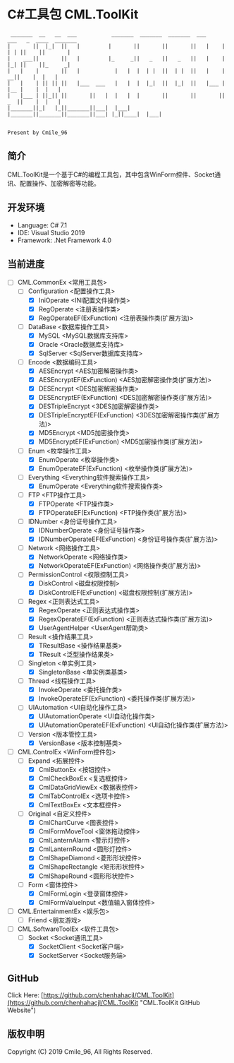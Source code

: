 # C#工具包 CML.ToolKit
```
 _______  __   __  ___           _______  _______  _______  ___      ___   _  ____  _______
|       ||  |_|  ||   |         |       ||       ||       ||   |    |   | | ||    ||       |
|    ___||       ||   |         |_     _||   _   ||   _   ||   |    |   |_| ||    ||_     _|
|   |    |       ||   |           |   |  |  | |  ||  | |  ||   |    |     __||    |  |   |
|   |    | || || ||   |___  ___   |   |  |  |_|  ||  |_|  ||   |___ |    |__ |    |  |   |
|   |___ | ||_|| ||       ||   |  |   |  |       ||       ||       ||    _  ||    |  |   |
|_______||_|   |_||_______||___|  |___|  |_______||_______||_______||___| |_||____|  |___|

                                                                                              Present by Cmile_96
```

## 简介
CML.ToolKit是一个基于C#的编程工具包，其中包含WinForm控件、Socket通讯、配置操作、加密解密等功能。

## 开发环境
* Language: C# 7.1
* IDE: Visual Studio 2019
* Framework: .Net Framework 4.0

## 当前进度
- [ ] CML.CommonEx <常用工具包>
	- [ ] Configuration <配置操作工具>
		- [x] IniOperate <INI配置文件操作类>
		- [x] RegOperate <注册表操作类>
		- [x] RegOperateEF(ExFunction) <注册表操作类(扩展方法)>
	- [ ] DataBase <数据库操作工具>
		- [x] MySQL <MySQL数据库支持库>
		- [x] Oracle <Oracle数据库支持库>
		- [x] SqlServer <SqlServer数据库支持库>
	- [ ] Encode <数据编码工具>
		- [x] AESEncrypt <AES加密解密操作类>
		- [x] AESEncryptEF(ExFunction) <AES加密解密操作类(扩展方法)>
		- [x] DESEncrypt <DES加密解密操作类>
		- [x] DESEncryptEF(ExFunction) <DES加密解密操作类(扩展方法)>
		- [x] DESTripleEncrypt <3DES加密解密操作类>
		- [x] DESTripleEncryptEF(ExFunction) <3DES加密解密操作类(扩展方法)>
		- [x] MD5Encrypt <MD5加密操作类>
		- [x] MD5EncryptEF(ExFunction) <MD5加密操作类(扩展方法)>
	- [ ] Enum <枚举操作工具>
		- [x] EnumOperate <枚举操作类>
		- [x] EnumOperateEF(ExFunction) <枚举操作类(扩展方法)>
	- [ ] Everything <Everything软件搜索操作工具>
		- [x] EnumOperate <Everything软件搜索操作类>
	- [ ] FTP <FTP操作工具>
		- [x] FTPOperate <FTP操作类>
		- [x] FTPOperateEF(ExFunction) <FTP操作类(扩展方法)>
	- [ ] IDNumber <身份证号操作工具>
		- [x] IDNumberOperate <身份证号操作类>
		- [x] IDNumberOperateEF(ExFunction) <身份证号操作类(扩展方法)>
	- [ ] Network <网络操作工具>
		- [x] NetworkOperate <网络操作类>
		- [x] NetworkOperateEF(ExFunction) <网络操作类(扩展方法)>
	- [ ] PermissionControl <权限控制工具>
		- [x] DiskControl <磁盘权限控制>
		- [x] DiskControlEF(ExFunction) <磁盘权限控制(扩展方法)>
	- [ ] Regex <正则表达式工具>
		- [x] RegexOperate <正则表达式操作类>
		- [x] RegexOperateEF(ExFunction) <正则表达式操作类(扩展方法)>
		- [x] UserAgentHelper <UserAgent帮助类>
	- [ ] Result <操作结果工具>
		- [x] TResultBase <操作结果基类>
		- [x] TResult <泛型操作结果类>
	- [ ] Singleton <单实例工具>
		- [x] SingletonBase <单实例类基类>
	- [ ] Thread <线程操作工具>
		- [x] InvokeOperate <委托操作类>
		- [x] InvokeOperateEF(ExFunction) <委托操作类(扩展方法)>
	- [ ] UIAutomation <UI自动化操作工具>
		- [x] UIAutomationOperate <UI自动化操作类>
		- [x] UIAutomationOperateEF(ExFunction) <UI自动化操作类(扩展方法)>
	- [ ] Version <版本管控工具>
		- [x] VersionBase <版本控制基类>
- [ ] CML.ControlEx <WinForm控件包>
	- [ ] Expand <拓展控件>
		- [x] CmlButtonEx <按钮控件>
		- [x] CmlCheckBoxEx <复选框控件>
		- [x] CmlDataGridViewEx <数据表控件>
		- [x] CmlTabControlEx <选项卡控件>
		- [x] CmlTextBoxEx <文本框控件>
	- [ ] Original <自定义控件>
		- [x] CmlChartCurve <图表控件>
		- [x] CmlFormMoveTool <窗体拖动控件>
		- [x] CmlLanternAlarm <警示灯控件>
		- [x] CmlLanternRound <圆形灯控件>
		- [x] CmlShapeDiamond <菱形形状控件>
		- [x] CmlShapeRectangle <矩形形状控件>
		- [x] CmlShapeRound <圆形形状控件>
	- [ ] Form <窗体控件>
		- [x] CmlFormLogin <登录窗体控件>
		- [x] CmlFormValueInput <数值输入窗体控件>
- [ ] CML.EntertainmentEx <娱乐包>
	- [ ] Friend <朋友游戏>
- [ ] CML.SoftwareToolEx <软件工具包>
	- [ ] Socket <Socket通讯工具>
		- [x] SocketClient <Socket客户端>
		- [x] SocketServer <Socket服务端>

## GitHub
Click Here: [https://github.com/chenhahacjl/CML.ToolKit](https://github.com/chenhahacjl/CML.ToolKit "CML.ToolKit GitHub Website")

## 版权申明
Copyright (C) 2019 Cmile_96, All Rights Reserved.
